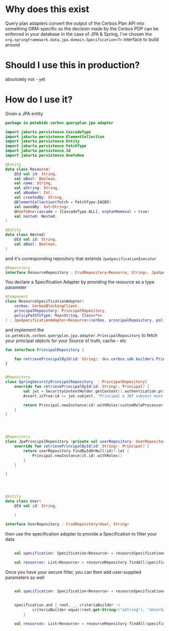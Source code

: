 # Why does this exist

Query plan adapters convert the output of the Cerbos Plan API into something ORM-specific so the decision made by
the Cerbos PDP can be enforced in your database
In the case of JPA & Spring, I've chosen the ```org.springframework.data.jpa.domain.Specification<T>```
interface to build around 


# Should I use this in production?

absolutely not - yet



# How do I use it? 

Given a JPA entity 
```kotlin
package io.petebids.cerbos.queryplan.jpa.adapter

import jakarta.persistence.CascadeType
import jakarta.persistence.ElementCollection
import jakarta.persistence.Entity
import jakarta.persistence.FetchType
import jakarta.persistence.Id
import jakarta.persistence.OneToOne

@Entity
data class Resource(
    @Id val id: String,
    val aBool: Boolean,
    val name: String,
    val aString: String,
    val aNumber: Int,
    val createdBy: String,
    @ElementCollection(fetch = FetchType.EAGER)
    val ownedBy: Set<String>,
    @OneToOne(cascade = [CascadeType.ALL], orphanRemoval = true)
    val nested: Nested,
)

@Entity
data class Nested(
    @Id val id: String,
    val aBool: Boolean,
)

```

and it's corresponding repository that extends ```JpaSpecificationExecutor```
```kotlin
@Repository
interface ResourceRepository : CrudRepository<Resource, String>, JpaSpecificationExecutor<Resource>
```
You declare a Specification Adapter by providing the resource as a type parameter 


```kotlin
@Component
class ResourceSpecificationAdapter(
    cerbos: CerbosBlockingClient,
    principalRepository: PrincipalRepository,
    policyPathToType: Map<String, Class<*>>
) : JpaSpecificationAdapter<Resource>(cerbos, principalRepository, policyPathToType)

```

and implement the ```io.petebids.cerbos.queryplan.jpa.adapter.PrincipalRepository```  to fetch your principal objects for your Source of truth, cache - etc 

```kotlin
fun interface PrincipalRepository {

    fun retrievePrincipalById(id: String): dev.cerbos.sdk.builders.Principal?
}


@Repository
class SpringSecurityPrincipalRepository  : PrincipalRepository{
    override fun retrievePrincipalById(id: String): Principal? {
        val jwt = SecurityContextHolder.getContext().authentication.principal as Jwt
        Assert.isTrue(id == jwt.subject, "Principal & JWT subject must match")

        return Principal.newInstance(id).withRoles(customRoleProcessor(jwt))
    }
}




@Repository
class JpaPrincipalRepository (private val userRepository: UserRepository): PrincipalRepository {
    override fun retrievePrincipalById(id: String): Principal? {
        return userRepository.findByIdOrNull(id)?.let {
            Principal.newInstance(it.id).withRoles()
        }
    }

}




@Entity
data class User(
    @Id val id: String,

    )

interface UserRepository : CrudRepository<User, String>

```

then use the specification adapter to provide a Specification to filter your data 

```kotlin
    
    val specification: Specification<Resource> = resourceSpecificationAdapter.specificationFor(id = principalId, resource = "resource", action = "view")
            
    val resources: List<Resource> = resourceRepository.findAll(specification)

```

Once you have your secure filter, you can then add user-supplied parameters as well

```kotlin

    val specification: Specification<Resource> = resourceSpecificationAdapter.specificationFor(id = principalId, resource = "resource", action = "view")

    
    specification.and { root, _, criteriaBuilder ->
            criteriaBuilder.equal(root.get<String>("aString"), "aUserSuppliedQueryParameter")
        }
        
    val resources: List<Resource> = resourceRepository.findAll(specification)

```

